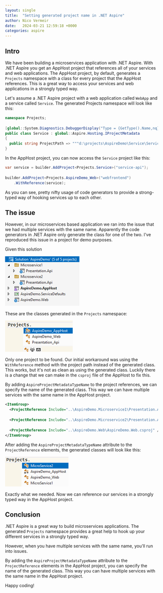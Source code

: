 ```yaml
---
layout: single
title:  "Setting generated project name in .NET Aspire"
author: Nico Vermeir
date:   2024-03-21 12:59:18 +0000
categories: aspire
---
```


## Intro
We have been building a microservices application with .NET Aspire. With .NET Aspire you get an AppHost project that references all of your services and web applications. The AppHost project, by default, generates a `Projects` namespace with a class for every project that the AppHost references. This is a great way to access your services and web applications in a strongly typed way. 

Let's assume a .NET Aspire project with a web application called `WebApp` and a service called `Service`. The generated Projects namespace will look like this:

```csharp
namespace Projects;

[global::System.Diagnostics.DebuggerDisplay("Type = {GetType().Name,nq}, ProjectPath = {ProjectPath}")]
public class Service : global::Aspire.Hosting.IProjectMetadata
{
  public string ProjectPath => """d:\projects\AspireDemo\Service\Service.csproj""";
}
```

In the AppHost project, you can now access the `Service` project like this:

```csharp
var service = builder.AddProject<Projects.Service>("service-api");

builder.AddProject<Projects.AspireDemo_Web>("webfrontend")
    .WithReference(service);
```

As you can see, pretty nifty usage of code generators to provide a strong-typed way of hooking services up to each other.

## The issue
However, in our microservices based application we ran into the issue that we had multiple services with the same name. Apparently the code generators in .NET Aspire only generate the class for one of the two. I've reproduced this issue in a project for demo purposes.

Given this solution

 ![solution explorer](/assets/images/posts/20240321/001.png)

 These are the classes generated in the `Projects` namespace:

  ![generated projects](/assets/images/posts/20240321/002.png)

Only one project to be found. Our initial workaround was using the `WithReference` method with the project path instead of the generated class. This works, but it's not as clean as using the generated class. Luckily there is a change that we can make in the `csproj` file of the AppHost to fix this.

By adding `AspireProjectMetadataTypeName` to the project references, we can specify the name of the generated class. This way we can have multiple services with the same name in the AppHost project.
  
```xml
<ItemGroup>
  <ProjectReference Include="..\AspireDemo.Microservice1\Presentation.Api\Presentation.Api.csproj" AspireProjectMetadataTypeName="MicroService1" />

  <ProjectReference Include="..\AspireDemo.Microservice2\Presentation.Api\Presentation.Api.csproj" AspireProjectMetadataTypeName="MicroService2" />

  <ProjectReference Include="..\AspireDemo.Web\AspireDemo.Web.csproj" />
</ItemGroup>
   ```


After adding the `AspireProjectMetadataTypeName` attribute to the `ProjectReference` elements, the generated classes will look like this:

  ![generated projects](/assets/images/posts/20240321/003.png)

Exactly what we needed. Now we can reference our services in a strongly typed way in the AppHost project.

## Conclusion
.NET Aspire is a great way to build microservices applications. The generated `Projects` namespace provides a great help to hook up your different services in a strongly typed way. 

However, when you have multiple services with the same name, you'll run into issues. 

By adding the `AspireProjectMetadataTypeName` attribute to the `ProjectReference` elements in the AppHost project, you can specify the name of the generated class. This way you can have multiple services with the same name in the AppHost project.

Happy coding!